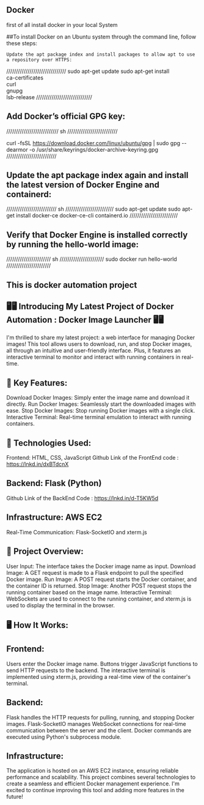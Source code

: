 ## Docker

first of all install docker in your local System



##To install Docker on an Ubuntu system through the command line, follow these steps:

    Update the apt package index and install packages to allow apt to use a repository over HTTPS:

///////////////////////////////
sudo apt-get update
sudo apt-get install \
  ca-certificates \
  curl \
  gnupg \
  lsb-release
/////////////////////////////

## Add Docker’s official GPG key:
///////////////////////////
sh
//////////////////////////

curl -fsSL https://download.docker.com/linux/ubuntu/gpg | sudo gpg --dearmor -o /usr/share/keyrings/docker-archive-keyring.gpg
//////////////////////////


## Update the apt package index again and install the latest version of Docker Engine and containerd:

//////////////////////////
sh
/////////////////////////
sudo apt-get update
sudo apt-get install docker-ce docker-ce-cli containerd.io
/////////////////////////


## Verify that Docker Engine is installed correctly by running the hello-world image:

///////////////////////
sh
///////////////////////
sudo docker run hello-world
///////////////////////



## This is docker automation project

## 🖥️🖥️ Introducing My Latest Project of Docker Automation : Docker Image Launcher 🖥️🖥️

I'm thrilled to share my latest project: a web interface for managing Docker images! This tool allows users to download, run, and stop Docker images, all through an intuitive and user-friendly interface. Plus, it features an interactive terminal to monitor and interact with running containers in real-time.

## 🌟 Key Features:
Download Docker Images: Simply enter the image name and download it directly.
Run Docker Images: Seamlessly start the downloaded images with ease.
Stop Docker Images: Stop running Docker images with a single click.
Interactive Terminal: Real-time terminal emulation to interact with running containers.

## 🔧 Technologies Used:
Frontend: HTML, CSS, JavaScript
Github Link of the FrontEnd code : https://lnkd.in/dxBTdcnX

## Backend: Flask (Python)
Github Link of the BackEnd Code : https://lnkd.in/d-T5KW5d

## Infrastructure: AWS EC2
Real-Time Communication: Flask-SocketIO and xterm.js

## 📜 Project Overview:
User Input: The interface takes the Docker image name as input.
Download Image: A GET request is made to a Flask endpoint to pull the specified Docker image.
Run Image: A POST request starts the Docker container, and the container ID is returned.
Stop Image: Another POST request stops the running container based on the image name.
Interactive Terminal: WebSockets are used to connect to the running container, and xterm.js is used to display the terminal in the browser.

## 🖥️ How It Works:

## Frontend:
Users enter the Docker image name.
Buttons trigger JavaScript functions to send HTTP requests to the backend.
The interactive terminal is implemented using xterm.js, providing a real-time view of the container's terminal.

## Backend:
Flask handles the HTTP requests for pulling, running, and stopping Docker images.
Flask-SocketIO manages WebSocket connections for real-time communication between the server and the client.
Docker commands are executed using Python's subprocess module.

## Infrastructure:
The application is hosted on an AWS EC2 instance, ensuring reliable performance and scalability.
This project combines several technologies to create a seamless and efficient Docker management experience. I'm excited to continue improving this tool and adding more features in the future!

